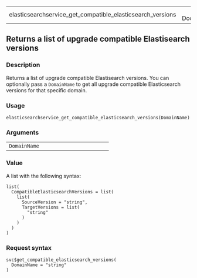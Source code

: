 <table style="width: 100%;">
<tbody>
<tr class="odd">
<td>elasticsearchservice_get_compatible_elasticsearch_versions</td>
<td style="text-align: right;">R Documentation</td>
</tr>
</tbody>
</table>

## Returns a list of upgrade compatible Elastisearch versions

### Description

Returns a list of upgrade compatible Elastisearch versions. You can
optionally pass a `DomainName` to get all upgrade compatible
Elasticsearch versions for that specific domain.

### Usage

    elasticsearchservice_get_compatible_elasticsearch_versions(DomainName)

### Arguments

<table>
<colgroup>
<col style="width: 35%" />
<col style="width: 65%" />
</colgroup>
<tbody>
<tr class="odd">
<td><code
id="elasticsearchservice_get_compatible_elasticsearch_versions_:_DomainName">DomainName</code></td>
<td></td>
</tr>
</tbody>
</table>

### Value

A list with the following syntax:

    list(
      CompatibleElasticsearchVersions = list(
        list(
          SourceVersion = "string",
          TargetVersions = list(
            "string"
          )
        )
      )
    )

### Request syntax

    svc$get_compatible_elasticsearch_versions(
      DomainName = "string"
    )
